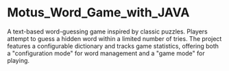 # Motus_Word_Game_with_JAVA
 A text-based word-guessing game inspired by classic puzzles. Players attempt to guess a hidden word within a limited number of tries. The project features a configurable dictionary and tracks game statistics, offering both a "configuration mode" for word management and a "game mode" for playing.
